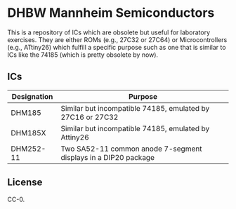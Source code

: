 # DHBW Mannheim Semiconductors
This is a repository of ICs which are obsolete but useful for laboratory
exercises. They are either ROMs (e.g., 27C32 or 27C64) or Microcontrollers
(e.g., ATtiny26) which fulfill a specific purpose such as one that is similar
to ICs like the 74185 (which is pretty obsolete by now).

## ICs

| Designation | Purpose                                                        |
|-------------|----------------------------------------------------------------|
| DHM185      | Similar but incompatible 74185, emulated by 27C16 or 27C32     |
| DHM185X     | Similar but incompatible 74185, emulated by Attiny26           |
| DHM252-11   | Two SA52-11 common anode 7-segment displays in a DIP20 package |

## License
CC-0.
